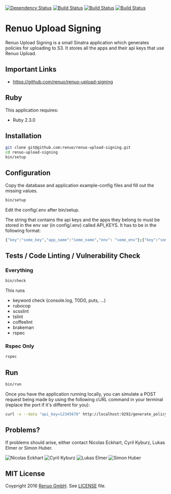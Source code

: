 [![Dependency Status](https://gemnasium.com/badges/github.com/renuo/renuo-upload-signing.svg)](https://gemnasium.com/github.com/renuo/renuo-upload-signing) [![Build Status](https://travis-ci.org/renuo/renuo-upload-signing.svg?branch=master)](https://travis-ci.org/renuo/renuo-upload-signing) [![Build Status](https://travis-ci.org/renuo/renuo-upload-signing.svg?branch=develop)](https://travis-ci.org/renuo/renuo-upload-signing) [![Build Status](https://travis-ci.org/renuo/renuo-upload-signing.svg?branch=testing)](https://travis-ci.org/renuo/renuo-upload-signing)

# Renuo Upload Signing

Renuo Upload Signing is a small Sinatra application which generates policies for 
uploading to S3. It stores all the apps and their api keys that use Renuo Upload.

## Important Links

* https://github.com/renuo/renuo-upload-signing

## Ruby

This application requires:

- Ruby 2.3.0

## Installation

```sh
git clone git@github.com:renuo/renuo-upload-signing.git
cd renuo-upload-signing
bin/setup
```

## Configuration

Copy the database and application example-config files and fill out the missing values.

```sh
bin/setup
```

Edit the config/.env after bin/setup.

The string that contains the api keys and the apps they belong to must be stored in the 
env var (in config/.env) called API_KEYS. It has to be in the following format:

```sh
{"key":"some_key","app_name":"some_name","env": "some_env"};{"key":"some_key","app_name":"some_name","env": "some_env"};...
```

## Tests / Code Linting / Vulnerability Check

### Everything

```sh
bin/check
```

This runs

* keyword check (console.log, T0D0, puts, ...)
* rubocop
* scsslint
* tslint
* coffeelint
* brakeman
* rspec

### Rspec Only

```sh
rspec
```

## Run

```sh
bin/run
```

Once you have the application running locally, you can simulate a POST request being made by using the
following cURL command in your terminal (replace the port if it's different for you):

```sh
curl -v --data "api_key=12345678" http://localhost:9292/generate_policy
```

## Problems?

If problems should arise, either contact Nicolas Eckhart, Cyril Kyburz, Lukas Elmer or Simon Huber.

![Nicolas Eckhart](http://www.gravatar.com/avatar/742cec893c283daf4a3c287ef2681599)
![Cyril Kyburz](http://www.gravatar.com/avatar/4f522497d9145b89661c381d5fd7a50c)
![Lukas Elmer](https://www.gravatar.com/avatar/697b8e2d3bde4d895eca4fe2dcfe9239)
![Simon Huber](https://www.gravatar.com/avatar/af962bd3439b7473d4344a0f42c3087c)

## MIT License

Coypright 2016 [Renuo GmbH](https://www.renuo.ch/). See [LICENSE](LICENSE) file.
